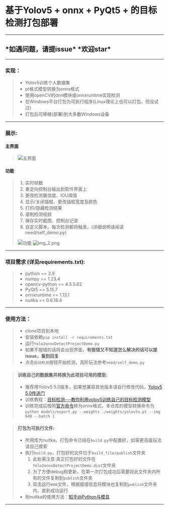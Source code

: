 # 基于Yolov5 + onnx + PyQt5 + 的目标检测打包部署

---

## \***如遇问题，请提issue**\* \***欢迎star**\*

---

### 实现：

> - Yolov5训练个人数据集
> - pt格式模型转换为onnx格式
> - 使用openCV的dnn模块或onnxruntime实现检测
> - 在Windows平台打包为可执行程序(Linux理论上也可以打包，但没试过)
> - 打包后可移植(部署)到大多数Windows设备

---

### 展示:
#### 主界面
> ![主界面](https://img-blog.csdnimg.cn/a52cbae15c7c4fc19ce5476b6374605f.png)

#### **功能**
> 1. 实时帧数
> 2. 重定向控制台输出到软件界面上
> 3. 更改检测置信度、IOU阈值
> 4. 显示/关闭锚框、更改锚框宽度及颜色
> 5. 打印/隐藏检测结果
> 6. 录制检测视频
> 7. 保存实时截图、控制台记录
> 8. 自定义脚本，每次检测都将触发，(详细说明请阅读need/self_demo.py)
>
> ![功能](https://img-blog.csdnimg.cn/93bfdb8ebb844f78b1fb36745d4188a4.png#pic_center)
> ![img_2.png](https://img-blog.csdnimg.cn/d2651fe582694c40b818a798aeb154b6.png#pic_center)

---

### 项目需求 (详见requirements.txt):

> - python == 3.9
> - numpy == 1.23.4
> - opencv-python == 4.5.5.62
> - PyQt5 == 5.15.7
> - onnxruntime == 1.13.1
> - nuitka == 0.6.18.4

---

### 使用方法：

> - clone项目到本地
> - 安装依赖`pip install -r requirements.txt`
> - 运行`Yolo2onnxDetectProjectDemo.py`
> - 如果不报错的话将会出现界面，**有报错又不知道怎么解决的话可以提issue，看到回复**
> - 点击`启动检测`按钮开始检测，高阶玩法参考`need/self_demo.py`


>#### 训练自己的数据集并转换为此项目可用的模型:
>
> - 推荐用Yolov5 5.0版本，如果想兼容其他版本请自行修改代码，[Yolov5 5.0传送门](https://github.com/ultralytics/yolov5/tree/v5.0)
> - 训练教程：[目标检测---教你利用yolov5训练自己的目标检测模型](https://blog.csdn.net/jiaoty19/article/details/125614783)
> - 训练完成后按照[官方命令](https://github.com/ultralytics/yolov5/issues/251)转为onnx格式。本仓库的模型转换命令为`python models/export.py --weights ./weights/yolov5s.pt --img 640 --batch 1`


>#### 打包为可执行文件:
>
> - 所用库为nuitka，打包命令已经在`build.py`中配置好，如需更高级玩法请自己摸索
> - 执行`build.py`，打包好的文件位于`build_file/publish`文件夹
>   1. 此处需注意:真正打包好的文件在`Yolo2onnxDetectProjectDemo.dist`文件夹
>   2. 为了方便debug和更新，在第一次打包成功后需要将此文件夹内所有的文件复制到`publish`文件夹
>   3. 双击运行exe文件，根据报错信息将模块也复制到`publish`文件夹内，直到成功运行
> - 附nuitka的使用方法：[知乎@Python与模具](https://zhuanlan.zhihu.com/p/341099225)

---